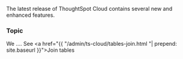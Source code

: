 The latest release of ThoughtSpot Cloud contains several new and enhanced features.

<h3>Topic</h3>

We ....
See
<a href="{{ "/admin/ts-cloud/tables-join.html "| prepend: site.baseurl }}">Join tables</a></p>
